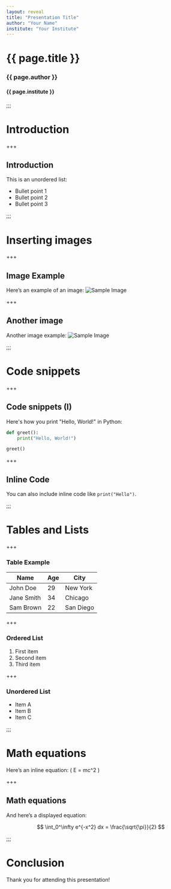 ```yaml
---
layout: reveal
title: "Presentation Title"
author: "Your Name"
institute: "Your Institute"
---
```


# {{ page.title }}
### {{ page.author }}
#### {{ page.institute }}

;;;

# Introduction

+++

## Introduction
This is an unordered list:
- Bullet point 1
- Bullet point 2
- Bullet point 3

;;;

# Inserting images

+++

## Image Example
Here’s an example of an image:
![Sample Image](https://picsum.photos/600/400)

+++

## Another image
Another image example:
![Sample Image](https://picsum.photos/600/400)

;;;

# Code snippets

+++

## Code snippets (I)
Here's how you print "Hello, World!" in Python:

```python
def greet():
    print("Hello, World!")

greet()
```

+++

## Inline Code
You can also include inline code like `print("Hello")`.

;;;
# Tables and Lists

+++
### Table Example

| Name       | Age  | City      |
|------------|------|-----------|
| John Doe   | 29   | New York  |
| Jane Smith | 34   | Chicago   |
| Sam Brown  | 22   | San Diego |

+++
### Ordered List

1. First item
2. Second item
3. Third item

+++
### Unordered List

- Item A
- Item B
- Item C

;;;

# Math equations

Here’s an inline equation: \( E = mc^2 \)

+++

## Math equations
And here’s a displayed equation:

$$
\int_0^\infty e^{-x^2} dx = \frac{\sqrt{\pi}}{2}
$$

;;;

# Conclusion
Thank you for attending this presentation!

